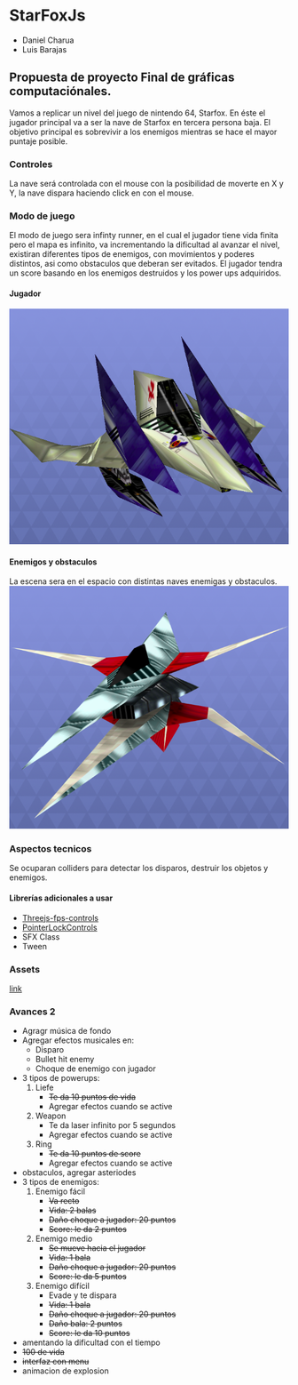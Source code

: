 # StarFoxJs


- Daniel Charua
- Luis Barajas

## Propuesta de proyecto Final de gráficas computaciónales.

Vamos a replicar un nivel del juego de nintendo 64, Starfox. En éste el jugador principal va a ser la nave de Starfox en tercera persona baja. El objetivo principal es sobrevivir a los enemigos mientras se hace el mayor puntaje posible.

### Controles
La nave será controlada con el mouse con la posibilidad de moverte en X y Y, la nave dispara haciendo click en con el mouse.

### Modo de juego
El modo de juego sera infinty runner, en el cual el jugador tiene vida finita pero el mapa es infinito, va incrementando la dificultad al avanzar el nivel, existiran diferentes tipos de enemigos, con movimientos y poderes distintos, asi como obstaculos que deberan ser evitados. El jugador tendra un score basando en los enemigos destruidos y los power ups adquiridos.
#### Jugador
![alt text](images/starFox.png)

#### Enemigos y obstaculos
La escena sera en el espacio con distintas naves enemigas y obstaculos.
![alt text](images/enemy.png)



### Aspectos tecnicos
Se ocuparan colliders para detectar los disparos, destruir los objetos y enemigos. 

#### Librerías adicionales a usar
- [Threejs-fps-controls](https://github.com/JamesMilnerUK/threejs-fps-controls)
- [PointerLockControls](https://github.com/mrdoob/three.js/blob/master/examples/js/controls/PointerLockControls.js)
- SFX Class
- Tween


### Assets 
[link](https://www.models-resource.com/nintendo_64/starfox64/)

### Avances 2
- Agragr música de fondo
- Agregar efectos musicales en:
  - Disparo
  - Bullet hit enemy
  - Choque de enemigo con jugador
- 3 tipos de powerups:
  1. Liefe 
      - ~~Te da 10 puntos de vida~~
      - Agregar efectos cuando se active
  2. Weapon
      - Te da laser infinito por 5 segundos
      - Agregar efectos cuando se active
  3. Ring 
      - ~~Te da 10 puntos de score~~
      - Agregar efectos cuando se active
- obstaculos, agregar asteriodes
- 3 tipos de enemigos: 
  1. Enemigo fácil
      - ~~Va recto~~
      - ~~Vida: 2 balas~~
      - ~~Daño choque a jugador: 20 puntos~~
      - ~~Score: le da 2 puntos~~
  2. Enemigo medio
      - ~~Se mueve hacia el jugador~~
      - ~~Vida: 1 bala~~
      - ~~Daño choque a jugador: 20 puntos~~
      - ~~Score: le da 5 puntos~~
  3. Enemigo difícil
      - Evade y te dispara
      - ~~Vida: 1 bala~~
      - ~~Daño choque a jugador: 20 puntos~~
      - ~~Daño bala: 2 puntos~~
      - ~~Score: le da 10 puntos~~
- amentando la dificultad con el tiempo
- ~~100 de vida~~
- ~~interfaz con menu~~
- animacion de explosion 